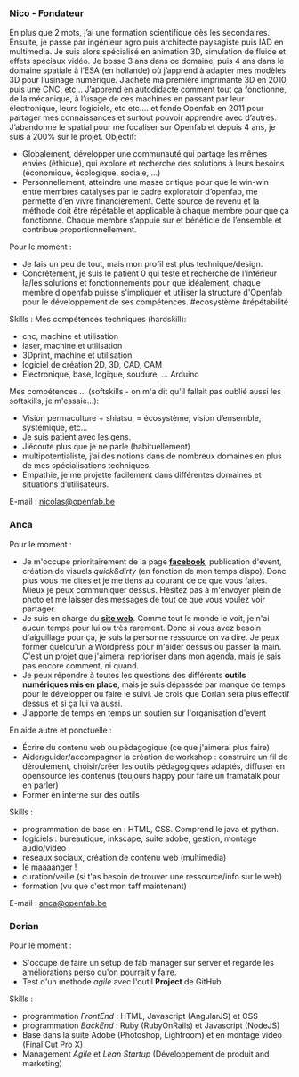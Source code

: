 ### Nico - Fondateur

En plus que 2 mots, j’ai une formation scientifique dès les secondaires. Ensuite, je passe par ingénieur agro puis architecte paysagiste puis IAD en multimedia. Je suis alors spécialisé en animation 3D, simulation de fluide et effets spéciaux vidéo. Je bosse 3 ans dans ce domaine, puis 4 ans dans le domaine spatiale à l’ESA (en hollande) où j’apprend à adapter mes modèles 3D pour l’usinage numérique. 
J’achète ma première imprimante 3D en 2010, puis une CNC, etc… 
J’apprend en autodidacte comment tout ça fonctionne, de la mécanique, à l’usage de ces machines en passant par leur électronique, leurs logiciels, etc etc…. et fonde Openfab en 2011 pour partager mes connaissances et surtout pouvoir apprendre avec d’autres. 
J’abandonne le spatial pour me focaliser sur Openfab et depuis 4 ans, je suis à 200% sur le projet. 
Objectif: 
- Globalement, développer une communauté qui partage les mêmes envies (éthique), qui explore et recherche des solutions à leurs besoins (économique, écologique, sociale, …)
- Personnellement, atteindre une masse critique pour que le win-win entre membres catalysés par le cadre exploratoir d’openfab, me permette d’en vivre financièrement. Cette source de revenu et la méthode doit être répétable et applicable à chaque membre pour que ça fonctionne. Chaque membre s’appuie sur et bénéficie de l’ensemble et contribue proportionnellement. 

Pour le moment :
* Je fais un peu de tout, mais mon profil est plus technique/design. 
* Concrêtement, je suis le patient 0 qui teste et recherche de l'intérieur la/les solutions et fonctionnements pour que idéalement, chaque membre d'openfab puisse s'impliquer et utiliser la structure d'Openfab pour le développement de ses compétences. #ecosystème #répétabilité

Skills :
Mes compétences techniques (hardskill):
- cnc, machine et utilisation
- laser, machine et utilisation
- 3Dprint, machine et utilisation
- logiciel de création 2D, 3D, CAD, CAM
- Electronique, base, logique, soudure, … Arduino  


Mes compétences … (softskills - on m'a dit qu'il fallait pas oublié aussi les softskills, je m'essaie...): 
- Vision permaculture + shiatsu, = écosystème, vision d’ensemble, systémique, etc...
- Je suis patient avec les gens. 
- J’écoute plus que je ne parle (habituellement) 
- multipotentialiste, j’ai des notions dans de nombreux domaines en plus de mes spécialisations techniques. 
- Empathie, je me projette facilement dans différentes domaines et situations d’utilisateurs. 


E-mail : nicolas@openfab.be

### Anca  

Pour le moment :
* Je m'occupe prioritairement de la page [**facebook**](http://www.facebook.com/OpenFab), publication d'event, création de visuels *quick&dirty* (en fonction de mon temps dispo). Donc plus vous me dites et je me tiens au courant de ce que vous faites. Mieux je peux communiquer dessus. Hésitez pas à m'envoyer plein de photo et me laisser des messages de tout ce que vous voulez voir partager.
* Je suis en charge du [**site web**](http://openfab.be). Comme tout le monde le voit, je n'ai aucun temps pour lui ou très rarement. Donc si vous avez besoin d'aiguillage pour ça, je suis la personne ressource on va dire. Je peux former quelqu'un à Wordpress pour m'aider dessus ou passer la main. C'est un projet que j'aimerai reprioriser dans mon agenda, mais je sais pas encore comment, ni quand. 
* Je peux répondre à toutes les questions des différents **outils numériques mis en place**, mais je suis dépassée par manque de temps pour le développer ou faire le suivi. Je crois que Dorian sera plus effectif dessus et si ça lui va aussi.
* J'apporte de temps en temps un soutien sur l'organisation d'event

En aide autre et ponctuelle :
* Écrire du contenu web ou pédagogique (ce que j'aimerai plus faire)
* Aider/guider/accompagner la création de workshop : construire un fil de déroulement, choisir/créer les outils pédagogiques adaptés, diffuser en opensource les contenus (toujours happy pour faire un framatalk pour en parler)
* Former en interne sur des outils

Skills :
* programmation de base en : HTML, CSS. Comprend le java et python. 
* logiciels : bureautique, inkscape, suite adobe, gestion, montage audio/video
* réseaux sociaux, création de contenu web (multimedia)
* le maaaanger !
* curation/veille (si t'as besoin de trouver une ressource/info sur le web)
* formation (vu que c'est mon taff maintenant)

E-mail : anca@openfab.be

### Dorian

Pour le moment :
* S'occupe de faire un setup de fab manager sur server et regarde les améliorations perso qu'on pourrait y faire.
* Test d'un methode *agile* avec l'outil **Project** de GitHub.

Skills :
* programmation *FrontEnd* : HTML, Javascript (AngularJS) et CSS
* programmation *BackEnd* : Ruby (RubyOnRails) et Javascript (NodeJS)
* Base dans la suite Adobe (Photoshop, Lightroom) et en montage video (Final Cut Pro X)
* Management *Agile* et *Lean Startup* (Développement de produit and marketing)
